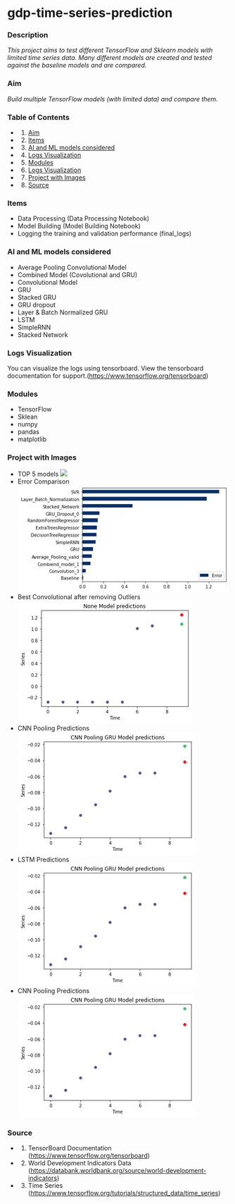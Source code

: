 # gdp-time-series-prediction

### Description  
*This project aims to test different TensorFlow and Sklearn models with limited time series data. Many different models are created and tested against the baseline models and are compared.*

### Aim
*Build multiple TensorFlow models (with limited data) and compare them.*

### Table of Contents
* 1) [Aim](#aim)
* 2) [Items](#items)
* 3) [AI and ML models considered](#ai-and-ml-models-considered)
* 4) [Logs Visualization](#logs-visualization)
* 5) [Modules](#modules)
* 6) [Logs Visualization](#logs-visualization)
* 7) [Project with Images](#project-with-images)
* 8) [Source](#source)


### Items 
* Data Processing (Data Processing Notebook)
* Model Building (Model Building Notebook)
* Logging the training and validation performance (final_logs)

### AI and ML models considered 
* Average Pooling Convolutional Model
* Combined Model (Covolutional and GRU)
* Convolutional Model 
* GRU 
* Stacked GRU 
* GRU dropout
* Layer & Batch Normalized GRU
* LSTM 
* SimpleRNN 
* Stacked Network

### Logs Visualization 
You can visualize the logs using tensorboard. View the tensorboard documentation for support.(https://www.tensorflow.org/tensorboard)


### Modules 
* TensorFlow 
* Sklean 
* numpy 
* pandas 
* matplotlib 

### Project with Images
* TOP 5 models 
<img src="./images/top_5_model.png"><img/>
* Error Comparison 
<img src="./images/error_comparison.png"><img/>
* Best Convolutional after removing Outliers
<img src="./images/after_removing_outliers.png"><img/>
* CNN Pooling Predictions
<img src="./images/cnn_pooling_gru_model.png"><img/>
* LSTM  Predictions
<img src="./images/cnn_pooling_gru_model.png"><img/>
* CNN Pooling Predictions
<img src="./images/cnn_pooling_gru_model.png"><img/>

### Source
* 1) TensorBoard Documentation (https://www.tensorflow.org/tensorboard)
* 2) World Development Indicators Data (https://databank.worldbank.org/source/world-development-indicators)
* 3) Time Series (https://www.tensorflow.org/tutorials/structured_data/time_series)
